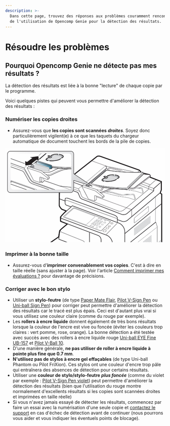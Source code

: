```yaml
---
description: >-
  Dans cette page, trouvez des réponses aux problèmes couramment rencontrés lors
  de l'utilisation de Opencomp Genie pour la détection des résultats.
---
```


# Résoudre les problèmes

## Pourquoi Opencomp Genie ne détecte pas mes résultats ?

La détection des résultats est liée à la bonne "lecture" de chaque copie par le programme.

Voici quelques pistes qui peuvent vous permettre d'améliorer la détection des résultats :

### Numériser les copies droites

* Assurez-vous que **les copies sont scannées** _**droites**_. Soyez donc particulièrement vigilent\(e\) à ce que les taquets du chargeur automatique de document touchent les bords de la pile de copies.

![](../../.gitbook/assets/taquets-adf.jpg)

### Imprimer à la bonne taille

* Assurez-vous d'**imprimer convenablement vos copies**. C'est à dire en taille réelle \(sans ajuster à la page\). Voir l'article [Comment imprimer mes évaluations ?](../../creer-mes-evaluations/imprimer-mon-evaluation.md) pour davantage de précisions.

### Corriger avec le bon stylo

* Utiliser un **stylo-feutre** \(de type [Paper Mate Flair](https://amzn.to/2EALuai), [Pilot V-Sign Pen](https://amzn.to/2qmdBEZ) ou [Uni-ball Sign Pen](https://amzn.to/2qhFpdI)\) pour corriger peut permettre d'améliorer la détection des résultats car le tracé est plus épais. Ceci est d'autant plus vrai si vous utilisez une couleur claire \(comme du rouge par exemple\).
* Les **rollers à encre liquide** donnent également de très bons résultats lorsque la couleur de l'encre est vive ou foncée \(éviter les couleurs trop claires : vert pomme, rose, orange\). La bonne détection a été testée avec succès avec des rollers à encre liquide rouge [Uni-ball EYE Fine UB-157](https://amzn.to/2FIa6Bt) et [Pilot V-Ball 10](https://amzn.to/2Xb6L3t).
* D'une manière générale, **ne pas utiliser de roller à encre liquide à pointe plus fine que 0.7 mm**.
* **N'utilisez pas de stylos à encre gel effaçables** \(de type Uni-ball Phantom ou Pilot FriXion\). Ces stylos ont une couleur d'encre trop pâle qui entraînera des absences de détection pour certains résultats.
* Utiliser une **couleur de stylo/stylo-feutre** _**plus foncée**_ \(comme du violet par exemple : [Pilot V-Sign Pen violet](https://amzn.to/2qmdBEZ)\) peut permettre d'améliorer la détection des résultats \(bien que l'utilisation du rouge montre normalement d'excellents résultats si les copies sont scannées droites et imprimées en taille réelle\)
* Si vous n'avez jamais essayé de détecter les résultats, commencez par faire un essai avec la numérisation d'une seule copie et [contactez le support](https://opencomp.fr/a-propos/contact/) en cas d'échec de détection avant de continuer \(nous pourrons vous aider et vous indiquer les éventuels points de blocage\).





